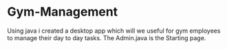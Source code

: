 # Gym-Management
Using java i created a desktop app which will we useful for gym employees to manage their day to day tasks. The Admin.java is the Starting page.
